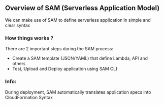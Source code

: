 ## Overview of SAM (Serverless Application Model)
We can make use of SAM to define serverless application in simple and clear syntax


### How things works ?
There are 2 important steps during the SAM process:
* Create a SAM template (JSON/YAML) that define Lambda, API and others
* Test, Upload and Deploy application using SAM CLI

### Info:
During deployment, SAM automatically translates application specs into CloudFormation Syntax
